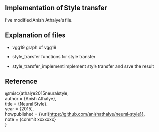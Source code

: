## Implementation of Style transfer
I've modified Anish Athalye's file.

## Explanation of files
- vgg19 
graph of vgg19

- style_transfer
functions for style transfer

- style_transfer_implement
implement style transfer and save the result

## Reference
@misc{athalye2015neuralstyle,  
  author = {Anish Athalye},  
  title = {Neural Style},  
  year = {2015},  
  howpublished = {\url{https://github.com/anishathalye/neural-style}},  
  note = {commit xxxxxxx}  
}
